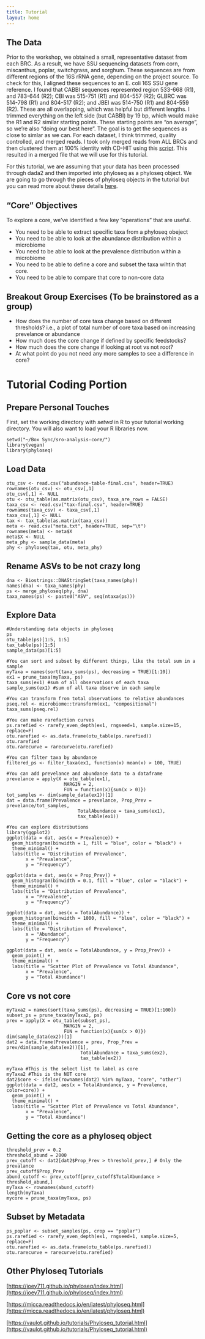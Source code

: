 ```yaml
---
title: Tutorial
layout: home
---
```


## The Data

Prior to the workshop, we obtained a small, representative dataset from each BRC.  As a result, we have SSU sequencing datasets from corn, miscanthus, poplar, switchgrass, and sorghum.  These sequences are from different regions of the 16S rRNA gene, depending on the project source.  To check for this, I aligned these sequences to an E. coli 16S SSU gene reference.  I found that CABBI sequences represented region 533-668 (R1), and 783-644 (R2); CBI was 515-751 (R1) and 804-557 (R2); GLBRC was 514-798 (R1) and 804-517 (R2); and JBEI was 514-750 (R1) and 804-559 (R2).  These are all overlapping, which was helpful but different lengths.  I trimmed everything on the left side (but CABBI) by 19 bp, which would make the R1 and R2 similar starting points.  These starting points are “on average”, so we’re also “doing our best here”.  The goal is to get the sequences as close to simlar as we can.  For each dataset, I think trimmed, quality controlled, and merged reads.  I took only merged reads from ALL BRCs and then clustered them at 100% identity with CD-HIT using this [script](https://github.com/dsamoht/utility/tree/main?tab=readme-ov-file#collapse_asvpy).  This resulted in a merged file that we will use for this tutorial.

For this tutorial, we are assuming that your data has been processed through dada2 and then imported into phyloseq as a phyloseq object.  We are going to go through the pieces of phyloseq objects in the tutorial but you can read more about these details [here](https://joey711.github.io/phyloseq/import-data.html).

## “Core” Objectives

To explore a core, we’ve identified a few key “operations” that are useful.
* You need to be able to extract specific taxa from a phyloseq obeject
* You need to be able to look at the abundance distribution within a microbiome
* You need to be able to look at the prevalence distribution within a microbiome
* You need to be able to define a core and subset the taxa wihtin that core.
* You need to be able to compare that core to non-core data

## Breakout Group Exercises (To be brainstored as a group)

* How does the number of core taxa change based on different thresholds?  i.e., a plot of total number of core taxa based on increasing prevelance or abundance
* How much does the core change if defined by specific feedstocks?
* How much does the core change if looking at root vs not root?
* At what point do you not need any more samples to see a difference in core?

# Tutorial Coding Portion

## Prepare Personal Touches

First, set the working directory with *setwd* in R to your tutorial working directory.  You will also want to load your R libraries now.

```
setwd("~/Box Sync/sro-analysis-core/")
library(vegan)
library(phyloseq)
```

## Load Data

```
otu_csv <- read.csv("abundance-table-final.csv", header=TRUE)
rownames(otu_csv) <- otu_csv[,1]
otu_csv[,1] <- NULL
otu <- otu_table(as.matrix(otu_csv), taxa_are_rows = FALSE)
taxa_csv <- read.csv("tax-final.csv", header=TRUE)
rownames(taxa_csv) <- taxa_csv[,1]
taxa_csv[,1] <- NULL
tax <- tax_table(as.matrix(taxa_csv))
meta <- read.csv("meta.txt", header=TRUE, sep="\t")
rownames(meta) <- meta$X
meta$X <- NULL
meta_phy <- sample_data(meta)
phy <- phyloseq(tax, otu, meta_phy)
```


## Rename ASVs to be not crazy long 

```
dna <- Biostrings::DNAStringSet(taxa_names(phy))
names(dna) <- taxa_names(phy)
ps <- merge_phyloseq(phy, dna)
taxa_names(ps) <- paste0("ASV", seq(ntaxa(ps)))
```

## Explore Data 

```
#Understanding data objects in phyloseq
ps
otu_table(ps)[1:5, 1:5]
tax_table(ps)[1:5]
sample_data(ps)[1:5]

#You can sort and subset by different things, like the total sum in a sample
myTaxa = names(sort(taxa_sums(ps), decreasing = TRUE)[1:10])
ex1 = prune_taxa(myTaxa, ps)
taxa_sums(ex1) #sum of all observations of each taxa
sample_sums(ex1) #sum of all taxa observe in each sample

#You can transform from total observations to relative abundances
pseq.rel <- microbiome::transform(ex1, "compositional")
taxa_sums(pseq.rel)

#You can make rarefaction curves
ps.rarefied <- rarefy_even_depth(ex1, rngseed=1, sample.size=15, replace=F)
otu.rarefied <- as.data.frame(otu_table(ps.rarefied))
otu.rarefied
otu.rarecurve = rarecurve(otu.rarefied)

#You can filter taxa by abundance
filtered_ps <- filter_taxa(ex1, function(x) mean(x) > 100, TRUE)

#You can add prevelance and abundance data to a dataframe
prevelance = apply(X = otu_table(ex1),
                     MARGIN = 2,
                     FUN = function(x){sum(x > 0)})
tot_samples <- dim(sample_data(ex1))[1]
dat = data.frame(Prevalence = prevelance, Prop_Prev = prevelance/tot_samples,
                          TotalAbundance = taxa_sums(ex1),
                          tax_table(ex1))

#You can explore distributions
library(ggplot2)
ggplot(data = dat, aes(x = Prevalence)) +
  geom_histogram(binwidth = 1, fill = "blue", color = "black") +
  theme_minimal() +
  labs(title = "Distribution of Prevalence",
       x = "Prevalence",
       y = "Frequency")

ggplot(data = dat, aes(x = Prop_Prev)) +
  geom_histogram(binwidth = 0.1, fill = "blue", color = "black") +
  theme_minimal() +
  labs(title = "Distribution of Prevalence",
       x = "Prevalence",
       y = "Frequency")

ggplot(data = dat, aes(x = TotalAbundance)) +
  geom_histogram(binwidth = 1000, fill = "blue", color = "black") +
  theme_minimal() +
  labs(title = "Distribution of Prevalence",
       x = "Abundance",
       y = "Frequency")

ggplot(data = dat, aes(x = TotalAbundance, y = Prop_Prev)) +
  geom_point() +
  theme_minimal() +
  labs(title = "Scatter Plot of Prevalence vs Total Abundance",
       x = "Prevalence",
       y = "Total Abundance")
```

## Core vs not core

```
myTaxa2 = names(sort(taxa_sums(ps), decreasing = TRUE)[1:100])
subset_ps = prune_taxa(myTaxa2, ps)
prev = apply(X = otu_table(subset_ps),
                     MARGIN = 2,
                     FUN = function(x){sum(x > 0)})
dim(sample_data(ex2))[1]
dat2 = data.frame(Prevalence = prev, Prop_Prev = prev/dim(sample_data(ex2))[1],
                           TotalAbundance = taxa_sums(ex2),
                           tax_table(ex2))

myTaxa #This is the select list to label as core
myTaxa2 #This is the NOT core
dat2$core <- ifelse(rownames(dat2) %in% myTaxa, "core", "other")
ggplot(data = dat2, aes(x = TotalAbundance, y = Prevalence, color=core)) +
  geom_point() +
  theme_minimal() +
  labs(title = "Scatter Plot of Prevalence vs Total Abundance",
       x = "Prevalence",
       y = "Total Abundance")
```

## Getting the core as a phyloseq object
```
threshold_prev = 0.2
threshold_abund = 2000
prev_cutoff <- dat2[dat2$Prop_Prev > threshold_prev,] # Only the prevalance
prev_cutoff$Prop_Prev
abund_cutoff <- prev_cutoff[prev_cutoff$TotalAbundance > threshold_abund,]
myTaxa <- rownames(abund_cutoff)
length(myTaxa)
mycore = prune_taxa(myTaxa, ps)
```

## Subset by Metadata
```
ps_poplar <- subset_samples(ps, crop == "poplar")
ps.rarefied <- rarefy_even_depth(ex1, rngseed=1, sample.size=5, replace=F)
otu.rarefied <- as.data.frame(otu_table(ps.rarefied))
otu.rarecurve = rarecurve(otu.rarefied)
```

## Other Phyloseq Tutorials

[https://joey711.github.io/phyloseq/index.html](https://joey711.github.io/phyloseq/index.html)

[https://micca.readthedocs.io/en/latest/phyloseq.html](https://micca.readthedocs.io/en/latest/phyloseq.html)

[https://vaulot.github.io/tutorials/Phyloseq_tutorial.html](https://vaulot.github.io/tutorials/Phyloseq_tutorial.html)


